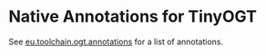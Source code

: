 # Native Annotations for TinyOGT

See [eu.toolchain.ogt.annotations](src/main/java/eu/toolchain/ogt/annotations)
for a list of annotations.
